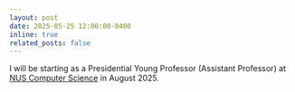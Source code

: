 ```yaml
---
layout: post
date: 2025-05-25 12:00:00-0400
inline: true
related_posts: false
---
```


I will be starting as a Presidential Young Professor (Assistant Professor) at [NUS Computer Science](https://www.comp.nus.edu.sg/cs/) in August 2025.